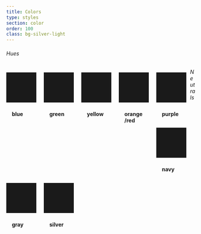 ```yaml
---
title: Colors
type: styles
section: color
order: 100
class: bg-silver-light
---
```


<h6>Hues</h6>

<div class="swatches clear text-small">
	<div class="swatch card text-blue">
		<div class="swatch-color"></div>
		<div class="swatch-variations">
			<span class="bg-blue-lowlight"></span>
			<span class="bg-blue-darkest"></span>
			<span class="bg-blue-darker"></span>
			<span class="bg-blue-dark"></span>
			<span class="bg-blue"></span>
			<span class="bg-blue-light"></span>
			<span class="bg-blue-lighter"></span>
			<span class="bg-blue-lightest"></span>
			<span class="bg-blue-highlight"></span>
		</div>
		<div class="swatch-label">blue</div>
	</div>
	<div class="swatch card text-green">
		<div class="swatch-color"></div>
		<div class="swatch-variations">
			<span class="bg-green-lowlight"></span>
			<span class="bg-green-darkest"></span>
			<span class="bg-green-darker"></span>
			<span class="bg-green-dark"></span>
			<span class="bg-green"></span>
			<span class="bg-green-light"></span>
			<span class="bg-green-lighter"></span>
			<span class="bg-green-lightest"></span>
			<span class="bg-green-highlight"></span>
		</div>
		<div class="swatch-label">green</div>
	</div>
	<div class="swatch card text-yellow">
		<div class="swatch-color"></div>
		<div class="swatch-variations">
			<span class="bg-yellow-lowlight"></span>
			<span class="bg-yellow-darkest"></span>
			<span class="bg-yellow-darker"></span>
			<span class="bg-yellow-dark"></span>
			<span class="bg-yellow"></span>
			<span class="bg-yellow-light"></span>
			<span class="bg-yellow-lighter"></span>
			<span class="bg-yellow-lightest"></span>
			<span class="bg-yellow-highlight"></span>
		</div>
		<div class="swatch-label">yellow</div>
	</div>
	<div class="swatch card text-orange">
		<div class="swatch-color"></div>
		<div class="swatch-variations">
			<span class="bg-orange-lowlight"></span>
			<span class="bg-orange-darkest"></span>
			<span class="bg-orange-darker"></span>
			<span class="bg-orange-dark"></span>
			<span class="bg-orange"></span>
			<span class="bg-orange-light"></span>
			<span class="bg-orange-lighter"></span>
			<span class="bg-orange-lightest"></span>
			<span class="bg-orange-highlight"></span>
		</div>
		<div class="swatch-label">orange/red</div>
	</div>
	<div class="swatch card text-purple">
		<div class="swatch-color"></div>
		<div class="swatch-variations">
			<span class="bg-purple-lowlight"></span>
			<span class="bg-purple-darkest"></span>
			<span class="bg-purple-darker"></span>
			<span class="bg-purple-dark"></span>
			<span class="bg-purple"></span>
			<span class="bg-purple-light"></span>
			<span class="bg-purple-lighter"></span>
			<span class="bg-purple-lightest"></span>
			<span class="bg-purple-highlight"></span>
		</div>
		<div class="swatch-label">purple</div>
	</div>
</div>

<h6>Neutrals</h6>

<div class="swatches clear text-small">
	<div class="swatch card text-navy">
		<div class="swatch-color"></div>
		<div class="swatch-variations">
			<span class="bg-navy-darkest"></span>
			<span class="bg-navy-darker"></span>
			<span class="bg-navy-dark"></span>
			<span class="bg-navy"></span>
			<span class="bg-navy-light"></span>
			<span class="bg-navy-lighter"></span>
			<span class="bg-navy-lightest"></span>
			<span class="bg-navy-highlight"></span>
		</div>
		<div class="swatch-label">navy</div>
	</div>
	<div class="swatch card text-gray">
		<div class="swatch-color"></div>
		<div class="swatch-variations">
			<span class="bg-gray-darkest"></span>
			<span class="bg-gray-darker"></span>
			<span class="bg-gray-dark"></span>
			<span class="bg-gray"></span>
			<span class="bg-gray-light"></span>
			<span class="bg-gray-lighter"></span>
			<span class="bg-gray-lightest"></span>
			<span class="bg-gray-highlight"></span>
		</div>
		<div class="swatch-label">gray</div>
	</div>
	<div class="swatch card text-silver">
		<div class="swatch-color"></div>
		<div class="swatch-variations">
			<span class="bg-silver-darkest"></span>
			<span class="bg-silver-darker"></span>
			<span class="bg-silver-dark"></span>
			<span class="bg-silver"></span>
			<span class="bg-silver-light"></span>
		</div>
		<div class="swatch-label text-silver-darkest">silver</div>
	</div>
</div>


<style>
	.swatches { margin: 0 -10px; }
	.swatch { float: left; width: calc(16.666% - 20px); min-width: 80px; margin: 10px; overflow: hidden; }
	.swatch-color { background-color: currentColor; }
	.swatch-color:before { content: ''; display: block; padding-bottom: 100%; }
	.swatch-label { padding: 6px 15px 8px; font-weight: bold; }
	.swatch-variations { display: table; table-layout: fixed; width: 101%; height: 16px; }
	.swatch-variations span { display: table-cell; }
</style>